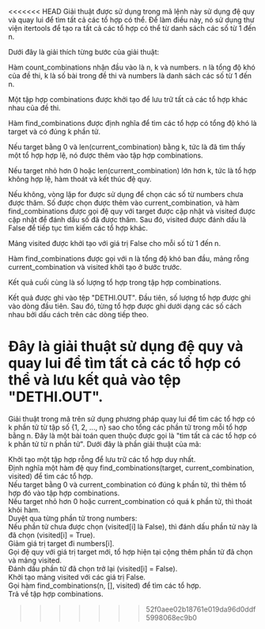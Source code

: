 <<<<<<< HEAD
Giải thuật được sử dụng trong mã lệnh này sử dụng đệ quy và quay lui để tìm tất cả các tổ hợp có thể. Để làm điều này, nó sử dụng thư viện itertools để tạo ra tất cả các tổ hợp có thể từ danh sách các số từ 1 đến n.

Dưới đây là giải thích từng bước của giải thuật:

Hàm count_combinations nhận đầu vào là n, k và numbers. n là tổng độ khó của đề thi, k là số bài trong đề thi và numbers là danh sách các số từ 1 đến n.

Một tập hợp combinations được khởi tạo để lưu trữ tất cả các tổ hợp khác nhau của đề thi.

Hàm find_combinations được định nghĩa để tìm các tổ hợp có tổng độ khó là target và có đúng k phần tử.

Nếu target bằng 0 và len(current_combination) bằng k, tức là đã tìm thấy một tổ hợp hợp lệ, nó được thêm vào tập hợp combinations.

Nếu target nhỏ hơn 0 hoặc len(current_combination) lớn hơn k, tức là tổ hợp không hợp lệ, hàm thoát và kết thúc đệ quy.

Nếu không, vòng lặp for được sử dụng để chọn các số từ numbers chưa được thăm. Số được chọn được thêm vào current_combination, và hàm find_combinations được gọi đệ quy với target được cập nhật và visited được cập nhật để đánh dấu số đã được thăm. Sau đó, visited được đánh dấu là False để tiếp tục tìm kiếm các tổ hợp khác.

Mảng visited được khởi tạo với giá trị False cho mỗi số từ 1 đến n.

Hàm find_combinations được gọi với n là tổng độ khó ban đầu, mảng rỗng current_combination và visited khởi tạo ở bước trước.

Kết quả cuối cùng là số lượng tổ hợp trong tập hợp combinations.

Kết quả được ghi vào tệp "DETHI.OUT". Đầu tiên, số lượng tổ hợp được ghi vào dòng đầu tiên. Sau đó, từng tổ hợp được ghi dưới dạng các số cách nhau bởi dấu cách trên các dòng tiếp theo.

Đây là giải thuật sử dụng đệ quy và quay lui để tìm tất cả các tổ hợp có thể và lưu kết quả vào tệp "DETHI.OUT".
=======
Giải thuật trong mã trên sử dụng phương pháp quay lui để tìm các tổ hợp có k phần tử từ tập số {1, 2, ..., n} sao cho tổng các phần tử trong mỗi tổ hợp bằng n. Đây là một bài toán quen thuộc được gọi là "tìm tất cả các tổ hợp có k phần tử từ n phần tử". Dưới đây là phần giải thuật của mã:<br/>

Khởi tạo một tập hợp rỗng để lưu trữ các tổ hợp duy nhất.<br/>
Định nghĩa một hàm đệ quy find_combinations(target, current_combination, visited) để tìm các tổ hợp.<br/>
Nếu target bằng 0 và current_combination có đúng k phần tử, thì thêm tổ hợp đó vào tập hợp combinations.<br/>
Nếu target nhỏ hơn 0 hoặc current_combination có quá k phần tử, thì thoát khỏi hàm.<br/>
Duyệt qua từng phần tử trong numbers:<br/>
Nếu phần tử chưa được chọn (visited[i] là False), thì đánh dấu phần tử này là đã chọn (visited[i] = True).<br/>
Giảm giá trị target đi numbers[i].<br/>
Gọi đệ quy với giá trị target mới, tổ hợp hiện tại cộng thêm phần tử đã chọn và mảng visited.<br/>
Đánh dấu phần tử đã chọn trở lại (visited[i] = False).<br/>
Khởi tạo mảng visited với các giá trị False.<br/>
Gọi hàm find_combinations(n, [], visited) để tìm các tổ hợp.<br/>
Trả về tập hợp combinations.<br/>
>>>>>>> 52f0aee02b18761e019da96d0ddf5998068ec9b0
